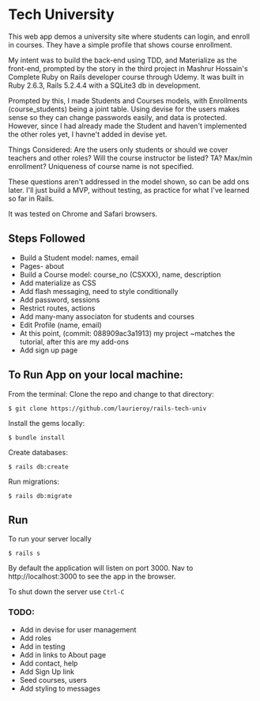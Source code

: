 # Tech University

This web app demos a university site where students can login, and enroll in courses. They have a simple profile that shows course enrollment.

My intent was to build the back-end using TDD, and Materialize as the front-end, prompted by the story in the third project in Mashrur Hossain's Complete Ruby on Rails developer course through Udemy. It was built in Ruby 2.6.3, Rails 5.2.4.4 with a SQLite3 db in development.

Prompted by this, I made Students and Courses models, with Enrollments (course_students) being a joint table. Using devise for the users makes sense so they can change passwords easily, and data is protected. However, since I had already made the Student and haven't implemented the other roles yet, I havne't added in devise yet.

Things Considered: Are the users only students or should we cover teachers and other roles? Will the course instructor be listed? TA? Max/min enrollment? Uniqueness of course name is not specified.

These questions aren't addressed in the model shown, so can be add ons later. I'll just build a MVP, without testing, as practice for what I've learned so far in Rails.

It was tested on Chrome and Safari browsers.

## Steps Followed

- Build a Student model: names, email
- Pages- about
- Build a Course model: course_no (CSXXX), name, description
- Add materialize as CSS
- Add flash messaging, need to style conditionally
- Add password, sessions
- Restrict routes, actions
- Add many-many associaton for students and courses
- Edit Profile (name, email)
- At this point, (commit: 088909ac3a1913)  my project ~matches the tutorial, after this are my add-ons
- Add sign up page


## To Run App on your local machine:

From the terminal: Clone the repo and change to that directory:

```
$ git clone https://github.com/laurieroy/rails-tech-univ
```

Install the gems locally:

```
$ bundle install
```

Create databases:

```
$ rails db:create
```

Run migrations:

```
$ rails db:migrate
```

<!--
Seed database with initial 9 recipes: (optional). It runs the code found in `~/rails_react_recipe/db/seeds.rb`.
```
$ rails db:seed
``` -->

## Run

To run your server locally

```
$ rails s
```

By default the application will listen on port 3000. Nav to http://localhost:3000 to see the app in the browser.

To shut down the server use `Ctrl-C`

### TODO:

- Add in devise for user management
- Add roles
- Add in testing
- Add in links to About page
- Add contact, help
- Add Sign Up link
- Seed courses, users
- Add styling to messages
